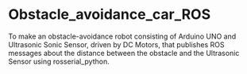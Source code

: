 # Obstacle_avoidance_car_ROS
To make an obstacle-avoidance robot consisting of Arduino UNO and Ultrasonic Sonic Sensor, driven by DC Motors, that publishes ROS messages about the distance between the obstacle and the Ultrasonic Sensor using rosserial_python.
